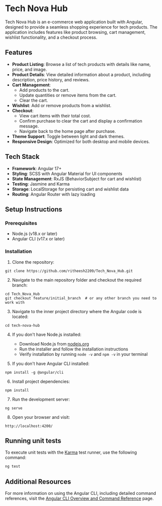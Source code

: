 # Tech Nova Hub

Tech Nova Hub is an e-commerce web application built with Angular, designed to provide a seamless shopping experience for tech products. The application includes features like product browsing, cart management, wishlist functionality, and a checkout process.

## Features

- **Product Listing**: Browse a list of tech products with details like name, price, and image.
- **Product Details**: View detailed information about a product, including description, price history, and reviews.
- **Cart Management**:
  - Add products to the cart.
  - Update quantities or remove items from the cart.
  - Clear the cart.
- **Wishlist**: Add or remove products from a wishlist.
- **Checkout**:
  - View cart items with their total cost.
  - Confirm purchase to clear the cart and display a confirmation message.
  - Navigate back to the home page after purchase.
- **Theme Support**: Toggle between light and dark themes.
- **Responsive Design**: Optimized for both desktop and mobile devices.

## Tech Stack

- **Framework**: Angular 17+
- **Styling**: SCSS with Angular Material for UI components
- **State Management**: RxJS (BehaviorSubject for cart and wishlist)
- **Testing**: Jasmine and Karma
- **Storage**: LocalStorage for persisting cart and wishlist data
- **Routing**: Angular Router with lazy loading

## Setup Instructions

### Prerequisites

- Node.js (v18.x or later)
- Angular CLI (v17.x or later)

### Installation

1. Clone the repository:
```
git clone https://github.com/ritheesh2209/Tech_Nova_Hub.git
```

2. Navigate to the main repository folder and checkout the required branch:
```
cd Tech_Nova_Hub
git checkout feature/initial_branch  # or any other branch you need to work with
```

3. Navigate to the inner project directory where the Angular code is located:
```
cd tech-nova-hub
```

4. If you don't have Node.js installed:
   - Download Node.js from [nodejs.org](https://nodejs.org/)
   - Run the installer and follow the installation instructions
   - Verify installation by running `node -v` and `npm -v` in your terminal

5. If you don't have Angular CLI installed:
```
npm install -g @angular/cli
```

6. Install project dependencies:
```
npm install
```

7. Run the development server:
```
ng serve
```

8. Open your browser and visit:
```
http://localhost:4200/
```

## Running unit tests

To execute unit tests with the [Karma](https://karma-runner.github.io) test runner, use the following command:
```bash
ng test
```

## Additional Resources

For more information on using the Angular CLI, including detailed command references, visit the [Angular CLI Overview and Command Reference](https://angular.dev/tools/cli) page.